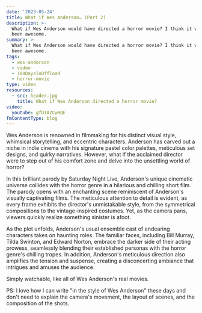 ```yaml
---
date: '2023-05-24'
title: What if Wes Anderson… (Part 2)
description: >-
  What if Wes Anderson would have directed a horror movie? I think it would have
  been awesome.
summary: >-
  What if Wes Anderson would have directed a horror movie? I think it would have
  been awesome.
tags:
  - wes-anderson
  - video
  - 100DaysToOffload
  - horror-movie
type: video
resources:
  - src: header.jpg
    title: What if Wes Anderson directed a horror movie?
video:
  youtube: gfDIAZCwHQE
fmContentType: blog
---
```


Wes Anderson is renowned in filmmaking for his distinct visual style, whimsical storytelling, and eccentric characters. Anderson has carved out a niche in indie cinema with his signature pastel color palettes, meticulous set designs, and quirky narratives. However, what if the acclaimed director were to step out of his comfort zone and delve into the unsettling world of horror?

In this brilliant parody by Saturday Night Live, Anderson's unique cinematic universe collides with the horror genre in a hilarious and chilling short film. The parody opens with an enchanting scene reminiscent of Anderson's visually captivating films. The meticulous attention to detail is evident, as every frame exhibits the director's unmistakable style, from the symmetrical compositions to the vintage-inspired costumes. Yet, as the camera pans, viewers quickly realize something sinister is afoot.

As the plot unfolds, Anderson's usual ensemble cast of endearing characters takes on haunting roles. The familiar faces, including Bill Murray, Tilda Swinton, and Edward Norton, embrace the darker side of their acting prowess, seamlessly blending their established personas with the horror genre's chilling tropes. In addition, Anderson's meticulous direction also amplifies the tension and suspense, creating a disconcerting ambiance that intrigues and amuses the audience.

Simply watchable, like all of Wes Anderson's real movies.

PS: I love how I can write "in the style of Wes Anderson" these days and don't need to explain the camera's movement, the layout of scenes, and the composition of the shots.
